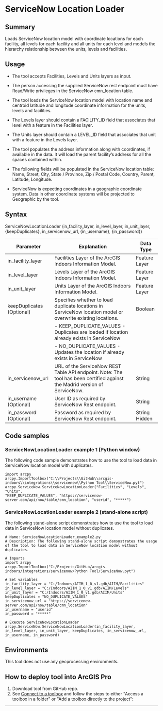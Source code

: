 # ServiceNow Location Loader

## Summary

Loads ServiceNow location model with coordinate locations for each facility, all
levels for each facility and all units for each level and models the hierarchy
relationship between the units, levels and facilities.

## Usage

-   The tool accepts Facilities, Levels and Units layers as input.

-   The person accessing the supplied ServiceNow rest endpoint must have
    Read/Write privileges in the ServiceNow cmn_location table.

-   The tool loads the ServiceNow location model with location name and centroid
    latitude and longitude coordinate information for the units, levels and
    facilities.

-   The Levels layer should contain a FACILITY_ID field that associates that
    level with a feature in the Facilities layer.

-   The Units layer should contain a LEVEL_ID field that associates that unit
    with a feature in the Levels layer.
    
<!---may need to remove the following two bullets or, at minimum modify them since these fields are no longer created in the Indoors model.--->
-   The tool populates the address information along with coordinates, if
    available in the data. It will load the parent facility’s address for all
    the spaces contained within.
    
-   The following fields will be populated in the ServiceNow location table:
    Name, Street, City, State / Province, Zip / Postal Code, Country, Parent,
    Latitude, Longitude.

-   ServiceNow is expecting coordinates in a geographic coordinate system. Data
    in other coordinate systems will be projected to Geographic by the tool.

## Syntax

ServiceNowLocationLoader (in_facility_layer, in_level_layer, in_unit_layer,
{keepDuplicates}, in_servicenow_url, {in_username}, {in_password})

| Parameter                 | Explanation                                                                                                                | Data Type     |
|---------------------------|----------------------------------------------------------------------------------------------------------------------------|---------------|
| in_facility_layer         | Facilities Layer of the ArcGIS Indoors Information Model.                                                                  | Feature Layer |
| in_level_layer            | Levels Layer of the ArcGIS Indoors Information Model.                                                                      | Feature Layer |
| in_unit_layer             | Units Layer of the ArcGIS Indoors Information Model.                                                                       | Feature Layer |
| keepDuplicates (Optional) | Specifies whether to load duplicate locations in ServiceNow location model or overwrite existing locations.                | Boolean       |
| | - KEEP_DUPLICATE_VALUES - Duplicates are loaded if location already exists in ServiceNow |
| | - NO_DUPLICATE_VALUES - Updates the location if already exists in ServiceNow |
| in_servicenow_url         | URL of the ServiceNow REST Table API endpoint. Note: The tool has been certified against the Madrid version of ServiceNow. | String        |
| in_username (Optional)    | User ID as required by ServiceNow Rest endpoint.                                                                           | String        |
| in_password (Optional)    | Password as required by ServiceNow Rest endpoint.                                                                          | String Hidden |

## Code samples

### ServiceNowLocationLoader example 1 (Python window)

The following code sample demonstrates how to use the tool to load data in
ServiceNow location model with duplicates.

```
import arcpy
arcpy.ImportToolbox("C:\\Projects\\GitHub\\arcgis-indoors\\integrations\\servicenow\\Python Tool\\ServiceNow.pyt")
arcpy.ServiceNow.ServiceNowLocationLoader("Facilities", "Levels", "Units",
"KEEP_DUPLICATE_VALUES", "https://servicenow-server.com/api/now/table/cmn_location", "userid", "*****")
```

### ServiceNowLocationLoader example 2 (stand-alone script)  
The following stand-alone script demonstrates how to use the tool to load data
in ServiceNow location model without duplicates.

```
# Name: ServiceNowLocationLoader_example2.py
# Description: The following stand-alone script demonstrates the usage of the tool to load data in ServiceNow location model without duplicates.

# Imports
import arcpy
arcpy.ImportToolbox("C:/Projects/GitHub/arcgis-indoors/integrations/servicenow/Python Tool/ServiceNow.pyt")

# Set variables
in_facility_layer = "C:/Indoors/AIIM_1_0_v1.gdb/AIIM/Facilities"
in_level_layer = "C:/Indoors/AIIM_1_0_v1.gdb/AIIM/Levels"
in_unit_layer = "C:/Indoors/AIIM_1_0_v1.gdb/AIIM/Units"
keepDuplicates = "NO_DUPLICATE_VALUES"
in_servicenow_url = "https://servicenow-server.com/api/now/table/cmn_location"
in_username = "userid"
in_password = "*****"

# Execute ServiceNowLocationLoader
arcpy.ServiceNow.ServiceNowLocationLoader(in_facility_layer, in_level_layer, in_unit_layer, keepDuplicates, in_servicenow_url, in_username, in_password)
```

## Environments

This tool does not use any geoprocessing environments.

## How to deploy tool into ArcGIS Pro
1. Download tool from GitHub repo.
2. See [Connect to a toolbox](https://pro.arcgis.com/en/pro-app/help/projects/connect-to-a-toolbox.htm) and follow the steps to either "Access a toolbox in a folder" or "Add a toolbox directly to the project":


-----

